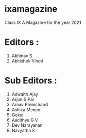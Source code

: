 # ixamagazine
Class IX A Magazine for the year 2021

# Editors :
1. Abhinav S
2. Abhishek Vinod

# Sub Editors :
1. Adwaith Ajay
2. Arjun S Pai
3. Arnav Premchand
4. Ashika Menon
5. Gokul
6. Aadithya G V
7. Dev Narayanan
8. Navyatha S